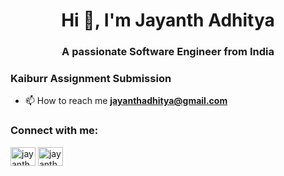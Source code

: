 <h1 align="center">Hi 👋, I'm Jayanth Adhitya</h1>
<h3 align="center">A passionate Software Engineer from India</h3>

### Kaiburr Assignment Submission

- 📫 How to reach me **jayanthadhitya@gmail.com**

<h3 align="left">Connect with me:</h3>
<p align="left">
<a href="https://linkedin.com/in/jayanthadhitya" target="blank"><img align="center" src="https://raw.githubusercontent.com/rahuldkjain/github-profile-readme-generator/master/src/images/icons/Social/linked-in-alt.svg" alt="jayanthadhitya" height="30" width="40" /></a>
<a href="https://www.leetcode.com/jayanth2512" target="blank"><img align="center" src="https://raw.githubusercontent.com/rahuldkjain/github-profile-readme-generator/master/src/images/icons/Social/leet-code.svg" alt="jayanth2512" height="30" width="40" /></a>
</p>
